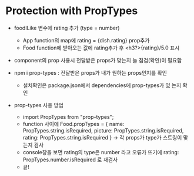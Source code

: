 # Protection with PropTypes

* foodILike 변수에 rating 추가 (type = number)
    * App function의 map에 rating = {dish.rating} prop추가
    * Food function에 받아오는 값에 rating추가 후 
    <h3?>{rating}/5.0</h3> 표시

* component의 prop 사용시 전달받은 props가 맞는지 늘 점검(확인)이 필요함
* npm i prop-types : 전달받은 props가 내가 원하는 props인지를 확인
    * 설치확인은 package.json에서 dependencies에 prop-types가 있 는지 확인
* prop-types 사용 방법
    * import PropTypes from "prop-types";
    * function 사이에 Food.propTypes = {
        name: PropTypes.string.isRequired,
        picture: PropTypes.string.isRequired,
        rating: PropTypes.string.isRequired
    } -> 각 props가 type가 스트링이 맞는지 검사
    * console창을 보면 rating의 type은 number 라고 오류가 뜨기에
        rating: PropTypes.number.isRequired 로 재검사
    * 끝!

